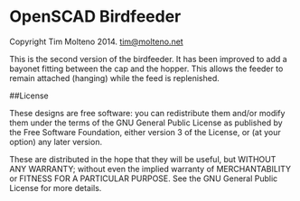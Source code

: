 OpenSCAD Birdfeeder
==

Copyright Tim Molteno 2014. tim@molteno.net

This is the second version of the birdfeeder. It has been improved to
add a bayonet fitting between the cap and the hopper. This allows the
feeder to remain attached (hanging) while the feed is replenished.

##License

These designs are free software: you can redistribute them
and/or modify them under the terms of the GNU General Public 
License as published by the Free Software Foundation, either 
version 3 of the License, or (at your option) any later version.

These are distributed in the hope that they will be useful,
but WITHOUT ANY WARRANTY; without even the implied warranty of
MERCHANTABILITY or FITNESS FOR A PARTICULAR PURPOSE.  See the
GNU General Public License for more details.



